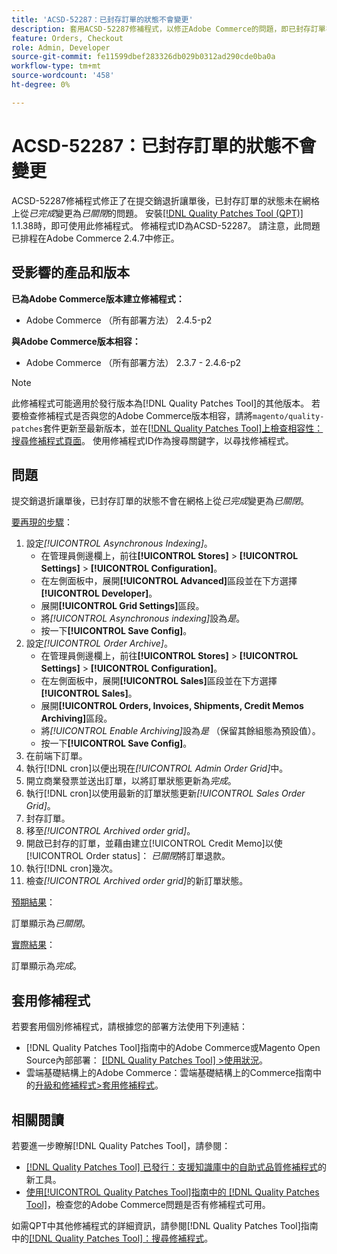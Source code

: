 ```yaml
---
title: 'ACSD-52287：已封存訂單的狀態不會變更'
description: 套用ACSD-52287修補程式，以修正Adobe Commerce的問題，即已封存訂單在提交銷退折讓單後，其狀態不會在網格上從*completed*變更為*closed*。
feature: Orders, Checkout
role: Admin, Developer
source-git-commit: fe11599dbef283326db029b0312ad290cde0ba0a
workflow-type: tm+mt
source-wordcount: '458'
ht-degree: 0%

---
```


# ACSD-52287：已封存訂單的狀態不會變更

ACSD-52287修補程式修正了在提交銷退折讓單後，已封存訂單的狀態未在網格上從&#x200B;*已完成*&#x200B;變更為&#x200B;*已關閉*&#x200B;的問題。 安裝[[!DNL Quality Patches Tool (QPT)]](https://experienceleague.adobe.com/en/docs/commerce-knowledge-base/kb/announcements/commerce-announcements/magento-quality-patches-released-new-tool-to-self-serve-quality-patches) 1.1.38時，即可使用此修補程式。 修補程式ID為ACSD-52287。 請注意，此問題已排程在Adobe Commerce 2.4.7中修正。

## 受影響的產品和版本

**已為Adobe Commerce版本建立修補程式：**

* Adobe Commerce （所有部署方法） 2.4.5-p2

**與Adobe Commerce版本相容：**

* Adobe Commerce （所有部署方法） 2.3.7 - 2.4.6-p2

>[!NOTE]
>
>此修補程式可能適用於發行版本為[!DNL Quality Patches Tool]的其他版本。 若要檢查修補程式是否與您的Adobe Commerce版本相容，請將`magento/quality-patches`套件更新至最新版本，並在[[!DNL Quality Patches Tool]上檢查相容性：搜尋修補程式頁面](https://experienceleague.adobe.com/tools/commerce-quality-patches/index.html)。 使用修補程式ID作為搜尋關鍵字，以尋找修補程式。

## 問題

提交銷退折讓單後，已封存訂單的狀態不會在網格上從&#x200B;*已完成*&#x200B;變更為&#x200B;*已關閉*。

<u>要再現的步驟</u>：

1. 設定&#x200B;*[!UICONTROL Asynchronous Indexing]*。
   * 在管理員側邊欄上，前往&#x200B;**[!UICONTROL Stores]** > **[!UICONTROL Settings]** > **[!UICONTROL Configuration]**。
   * 在左側面板中，展開&#x200B;**[!UICONTROL Advanced]**&#x200B;區段並在下方選擇&#x200B;**[!UICONTROL Developer]**。
   * 展開&#x200B;**[!UICONTROL Grid Settings]**&#x200B;區段。
   * 將&#x200B;*[!UICONTROL Asynchronous indexing]*&#x200B;設為&#x200B;*是*。
   * 按一下&#x200B;**[!UICONTROL Save Config]**。
1. 設定&#x200B;*[!UICONTROL Order Archive]*。
   * 在管理員側邊欄上，前往&#x200B;**[!UICONTROL Stores]** > **[!UICONTROL Settings]** > **[!UICONTROL Configuration]**。
   * 在左側面板中，展開&#x200B;**[!UICONTROL Sales]**&#x200B;區段並在下方選擇&#x200B;**[!UICONTROL Sales]**。
   * 展開&#x200B;**[!UICONTROL Orders, Invoices, Shipments, Credit Memos Archiving]**&#x200B;區段。
   * 將&#x200B;*[!UICONTROL Enable Archiving]*&#x200B;設為&#x200B;*是* （保留其餘組態為預設值）。
   * 按一下&#x200B;**[!UICONTROL Save Config]**。
1. 在前端下訂單。
1. 執行[!DNL cron]以便出現在&#x200B;*[!UICONTROL Admin Order Grid]*&#x200B;中。
1. 開立商業發票並送出訂單，以將訂單狀態更新為&#x200B;*完成*。
1. 執行[!DNL cron]以使用最新的訂單狀態更新&#x200B;*[!UICONTROL Sales Order Grid]*。
1. 封存訂單。
1. 移至&#x200B;*[!UICONTROL Archived order grid]*。
1. 開啟已封存的訂單，並藉由建立[!UICONTROL Credit Memo]以使[!UICONTROL Order status]： *已關閉*&#x200B;將訂單退款。
1. 執行[!DNL cron]幾次。
1. 檢查&#x200B;*[!UICONTROL Archived order grid]*&#x200B;的新訂單狀態。

<u>預期結果</u>：

訂單顯示為&#x200B;*已關閉*。

<u>實際結果</u>：

訂單顯示為&#x200B;*完成*。

## 套用修補程式

若要套用個別修補程式，請根據您的部署方法使用下列連結：

* [!DNL Quality Patches Tool]指南中的Adobe Commerce或Magento Open Source內部部署： [[!DNL Quality Patches Tool] >使用狀況](/help/tools/quality-patches-tool/usage.md)。
* 雲端基礎結構上的Adobe Commerce：雲端基礎結構上的Commerce指南中的[升級和修補程式>套用修補程式](https://experienceleague.adobe.com/docs/commerce-cloud-service/user-guide/develop/upgrade/apply-patches.html)。

## 相關閱讀

若要進一步瞭解[!DNL Quality Patches Tool]，請參閱：

* [[!DNL Quality Patches Tool] 已發行：支援知識庫中的自助式品質修補程式](https://experienceleague.adobe.com/en/docs/commerce-knowledge-base/kb/announcements/commerce-announcements/magento-quality-patches-released-new-tool-to-self-serve-quality-patches)的新工具。
* [使用[!UICONTROL Quality Patches Tool]指南中的 [!DNL Quality Patches Tool]](/help/tools/quality-patches-tool/patches-available-in-qpt/check-patch-for-magento-issue-with-magento-quality-patches.md)，檢查您的Adobe Commerce問題是否有修補程式可用。


如需QPT中其他修補程式的詳細資訊，請參閱[!DNL Quality Patches Tool]指南中的[[!DNL Quality Patches Tool]：搜尋修補程式](https://experienceleague.adobe.com/tools/commerce-quality-patches/index.html)。
